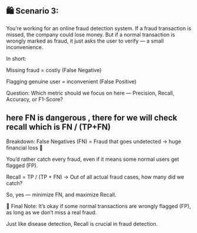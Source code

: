 ## 🛍️ Scenario 3:
You’re working for an online fraud detection system. If a fraud transaction is missed, the company could lose money. But if a normal transaction is wrongly marked as fraud, it just asks the user to verify — a small inconvenience.

In short:

Missing fraud = costly (False Negative)

Flagging genuine user = inconvenient (False Positive)

Question: Which metric should we focus on here — Precision, Recall, Accuracy, or F1-Score?


## here FN is dangerous , there for we will check recall which is FN / (TP+FN)

Breakdown:
False Negatives (FN) = Fraud that goes undetected → huge financial loss 💸

You’d rather catch every fraud, even if it means some normal users get flagged (FP).

Recall = TP / (TP + FN)
→ Out of all actual fraud cases, how many did we catch?

So, yes — minimize FN, and maximize Recall.

🎯 Final Note:
It’s okay if some normal transactions are wrongly flagged (FP), as long as we don’t miss a real fraud.

Just like disease detection, Recall is crucial in fraud detection.

